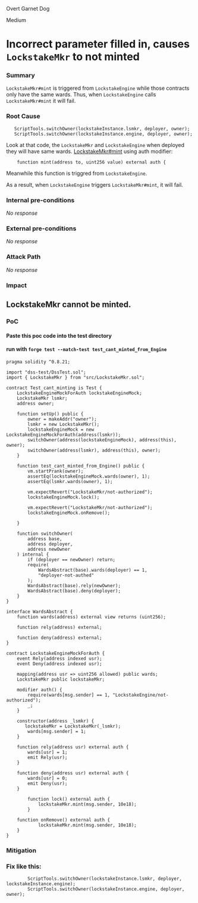 Overt Garnet Dog

Medium

# Incorrect parameter filled in, causes ``LockstakeMkr`` to not minted

### Summary

``LockstakeMkr#mint`` is triggered from ``LockstakeEngine`` while those contracts only have the same wards.
Thus, when ``LockstakeEngine`` calls ``LockstakeMkr#mint`` it will fail.

### Root Cause

```solidity
   ScriptTools.switchOwner(lockstakeInstance.lsmkr, deployer, owner);
   ScriptTools.switchOwner(lockstakeInstance.engine, deployer, owner);
 ```
Look at that code, the ``LockstakeMkr`` and ``LockstakeEngine`` when deployed they will have same wards.
[LockstakeMkr#mint](https://github.com/sherlock-audit/2024-06-makerdao-endgame/blob/dba30d7a676c20dfed3bda8c52fd6702e2e85bb1/lockstake/src/LockstakeMkr.sol#L114) using auth modifier:
```solidity
    function mint(address to, uint256 value) external auth {
```

Meanwhile this function is triggred from ``LockstakeEngine``.

As a result, when ``LockstakeEngine`` triggers ``LockstakeMkr#mint``, it will fail.


### Internal pre-conditions

_No response_

### External pre-conditions

_No response_

### Attack Path

_No response_

### Impact

## LockstakeMkr cannot be minted.

### PoC

#### Paste this poc code into the test directory
#### run with ``forge test --match-test test_cant_minted_from_Engine``

```solidity
pragma solidity ^0.8.21;

import "dss-test/DssTest.sol";
import { LockstakeMkr } from "src/LockstakeMkr.sol";

contract Test_cant_minting is Test {
    LockstakeEngineMockForAuth lockstakeEngineMock;
    LockstakeMkr lsmkr;
    address owner;

    function setUp() public {
        owner = makeAddr("owner");
        lsmkr = new LockstakeMkr();
        lockstakeEngineMock = new LockstakeEngineMockForAuth(address(lsmkr));
        switchOwner(address(lockstakeEngineMock), address(this), owner);
        switchOwner(address(lsmkr), address(this), owner);
    }

    function test_cant_minted_from_Engine() public {
        vm.startPrank(owner);
        assertEq(lockstakeEngineMock.wards(owner), 1);
        assertEq(lsmkr.wards(owner), 1);

        vm.expectRevert("LockstakeMkr/not-authorized");
        lockstakeEngineMock.lock();

        vm.expectRevert("LockstakeMkr/not-authorized");
        lockstakeEngineMock.onRemove();

    }

    function switchOwner(
        address base,
        address deployer,
        address newOwner
    ) internal {
        if (deployer == newOwner) return;
        require(
            WardsAbstract(base).wards(deployer) == 1,
            "deployer-not-authed"
        );
        WardsAbstract(base).rely(newOwner);
        WardsAbstract(base).deny(deployer);
    }
}

interface WardsAbstract {
    function wards(address) external view returns (uint256);

    function rely(address) external;

    function deny(address) external;
}

contract LockstakeEngineMockForAuth {
    event Rely(address indexed usr);
    event Deny(address indexed usr);

    mapping(address usr => uint256 allowed) public wards;
    LockstakeMkr public lockstakeMkr;

    modifier auth() {
        require(wards[msg.sender] == 1, "LockstakeEngine/not-authorized");
        _;
    }

    constructor(address _lsmkr) {
       lockstakeMkr = LockstakeMkr(_lsmkr);
        wards[msg.sender] = 1;
    }

    function rely(address usr) external auth {
        wards[usr] = 1;
        emit Rely(usr);
    }

    function deny(address usr) external auth {
        wards[usr] = 0;
        emit Deny(usr);
    }

        function lock() external auth {
            lockstakeMkr.mint(msg.sender, 10e18);
        }

    function onRemove() external auth {
            lockstakeMkr.mint(msg.sender, 10e18);
    }
}
```

### Mitigation

### Fix like this:
```solidity
        ScriptTools.switchOwner(lockstakeInstance.lsmkr, deployer, lockstakeInstance.engine);
        ScriptTools.switchOwner(lockstakeInstance.engine, deployer, owner);
```
